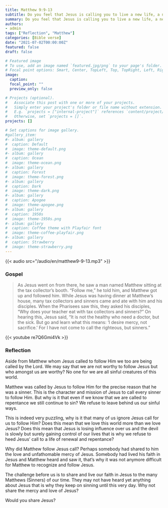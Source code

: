 ```yaml
---
title: Matthew 9:9-13
subtitle: Do you feel that Jesus is calling you to live a new life, a new life free from of sinfulness?
summary: Do you feel that Jesus is calling you to live a new life, a new life free from of sinfulness?
authors:
- admin
tags: ["Reflection", "Matthew"]
categories: [Bible verse]
date: "2021-07-02T00:00:00Z"
featured: false
draft: false

# Featured image
# To use, add an image named `featured.jpg/png` to your page's folder.
# Focal point options: Smart, Center, TopLeft, Top, TopRight, Left, Right, BottomLeft, Bottom, BottomRight
image:
  caption:
  focal_point: ""
  preview_only: false

# Projects (optional).
#   Associate this post with one or more of your projects.
#   Simply enter your project's folder or file name without extension.
#   E.g. `projects = ["internal-project"]` references `content/project/deep-learning/index.md`.
#   Otherwise, set `projects = []`.
projects: []

# Set captions for image gallery.
#gallery_item:
#- album: gallery
#  caption: Default
#  image: theme-default.png
#- album: gallery
#  caption: Ocean
#  image: theme-ocean.png
#- album: gallery
#  caption: Forest
#  image: theme-forest.png
#- album: gallery
#  caption: Dark
#  image: theme-dark.png
#- album: gallery
#  caption: Apogee
#  image: theme-apogee.png
#- album: gallery
#  caption: 1950s
#  image: theme-1950s.png
#- album: gallery
#  caption: Coffee theme with Playfair font
#  image: theme-coffee-playfair.png
#- album: gallery
#  caption: Strawberry
#  image: theme-strawberry.png
---
```


{{< audio src="/audio/en/matthew9-9-13.mp3" >}}

### Gospel
> As Jesus went on from there, he saw a man named Matthew sitting at the tax collector’s booth. “Follow me,” he told him, and Matthew got up and followed him. While Jesus was having dinner at Matthew’s house, many tax collectors and sinners came and ate with him and his disciples. When the Pharisees saw this, they asked his disciples, “Why does your teacher eat with tax collectors and sinners?” On hearing this, Jesus said, “It is not the healthy who need a doctor, but the sick. But go and learn what this means: ‘I desire mercy, not sacrifice.’ For I have not come to call the righteous, but sinners.”

{{< youtube re7Q6Gmi4Vk >}}

### Reflection
Aside from Matthew whom Jesus called to follow Him we too are being called by the Lord. We may say that we are not worthy to follow Jesus but who amongst us are worthy? No one for we are all sinful creatures of this world.

Matthew was called by Jesus to follow Him for the precise reason that he was a sinner. This is the character and mission of Jesus to call every sinner to follow Him. But why is it that even if we know that we are called to repentance we still continue to sin? We refuse to leave behind us our sinful ways.

This is indeed very puzzling, why is it that many of us ignore Jesus call for us to follow Him? Does this mean that we love this world more than we love Jesus? Does this mean that Jesus is losing influence over us and the devil is slowly but surely gaining control of our lives that is why we refuse to heed Jesus’ call to a life of renewal and repentance?

Why did Matthew follow Jesus call? Perhaps somebody had shared to him the love and unfathomable mercy of Jesus. Somebody had lived his faith in Jesus and Matthew heard and saw it, that’s why it was not anymore difficult for Matthew to recognize and follow Jesus.

The challenge before us is to share and live our faith in Jesus to the many Matthews (Sinners) of our time. They may not have heard yet anything about Jesus that is why they keep on sinning until this very day. Why not share the mercy and love of Jesus?

Would you share Jesus?
